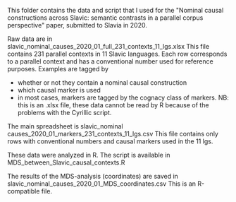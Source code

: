 This folder contains the data and script that I used for the "Nominal causal constructions across Slavic: semantic contrasts in a parallel corpus perspective" paper, submitted to Slavia in 2020.

Raw data are in slavic_nominal_causes_2020_01_full_231_contexts_11_lgs.xlsx
This file contains 231 parallel contexts in 11 Slavic languages. Each row corresponds to a parallel context and has a conventional number used for reference purposes.
Examples are tagged by
- whether or not they contain a nominal causal construction
- which causal  marker is used
- in most cases, markers are tagged by the cognacy class of markers.
NB: this is an .xlsx file, these data cannot be read by R because of the problems with the Cyrillic script.

The main spreadsheet is slavic_nominal causes_2020_01_markers_231_contexts_11_lgs.csv
This file contains only rows with conventional numbers and causal markers used in the 11 lgs.

These data were analyzed in R. The script is available in MDS_between_Slavic_causal_contexts.R

The results of the MDS-analysis (coordinates) are saved in slavic_nominal_causes_2020_01_MDS_coordinates.csv
This is an R-compatible file.
